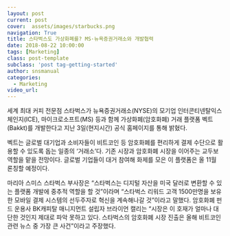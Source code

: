 ```yaml
---
layout: post
current: post
cover:  assets/images/starbucks.png
navigation: True
title: 스타벅스도 가상화폐를? MS·뉴욕증권거래소와 개발협력
date: 2018-08-22 10:00:00
tags: [Marketing]
class: post-template
subclass: 'post tag-getting-started'
author: snsmanual
categories:
  - Marketing
video_url: 
---
```


세계 최대 커피 전문점 스타벅스가 뉴욕증권거래소(NYSE)의 모기업 인터콘티넨탈익스체인지(ICE), 
마이크로소프트(MS) 등과 함께 가상화폐(암호화폐) 거래 플랫폼 벡트(Bakkt)를 개발한다고 
지난 3일(현지시간) 공식 홈페이지를 통해 밝혔다.  

벡트는 글로벌 대기업과 소비자들이 비트코인 등 암호화폐를 편리하게 결제 수단으로 
활용할 수 있도록 돕는 일종의 ‘거래소’다. 기존 시장과 암호화폐 시장을 이어주는 
교두보 역할을 맡을 전망이다. 글로벌 기업들이 대거 참여해 화제를 모은 이 플랫폼은 올 11월 론칭할 예정이다. 

마리아 스미스 스타벅스 부사장은 “스타벅스는 디지털 자산을 미국 달러로 
변환할 수 있는 플랫폼 개발에 중추적 역할을 할 것”이라며 “스타벅스 리워드 고객 
1500만명을 보유한 모바일 결제 시스템의 선두주자로 혁신을 계속해나갈 것”이라고 말했다.
암호화폐 펀드 운용사 BK캐피탈 매니지먼트 설립자 브라이언 캘리는 “시장은 
이 호재가 얼마나 대단한 것인지 제대로 파악 못하고 있다. 스타벅스의 암호화폐 시장 진출은 
올해 비트코인 관련 뉴스 중 가장 큰 사건”이라고 주장했다.